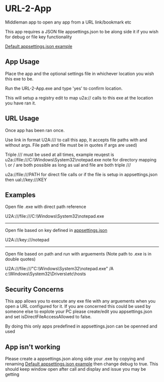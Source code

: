 # URL-2-App
Middleman app to open any app from a URL link/bookmark etc

This app requires a JSON file appsettings.json to be along side it if you wish for debug or file key functionality

[Default appsettings.json example](https://github.com/Frooodle/URL-2-app/blob/main/Defaultappsettings.json)

## App Usage
Place the app and the optional settings file in whichever location you wish this exe to be. 

Run the URL-2-App.exe and type 'yes' to confirm location.

This will setup a registry edit to map u2a:// calls to this exe at the location you have ran it.

## URL Usage
Once app has been ran once.

Use link in format U2A:/// to call this app, It accepts file paths with and without args. File path and file must be in quotes if args are used)

Triple /// must be used at all times, example reuqest is u2a://file:///C:\\Windows\\System32\\notepad.exe note for directory mapping \\ or / are both possible as long as ual and file are both triple ///

u2a://file:///PATH for direct file calls or if the file is setup in appsettings.json then ual://key:///KEY


## Examples
Open file .exe with direct path reference

U2A:///file:///C:\\Windows\\System32\\notepad.exe

------
Open file based on key defined in [appsettings.json](https://github.com/Frooodle/URL-2-app/blob/main/Defaultappsettings.json)

U2A:///key:///notepad

------
Open file based on path and run with arguements (Note path to .exe is in double quotes)

U2A:///file:///"C:\\Windows\\System32\\notepad.exe" /A c:\Windows\System32\Drivers\etc\hosts

## Security Concerns
This app allows you to execute any exe file with any arguements when you open a URL configured for it. If you are concerned this could be used by someone else to explote your PC please create/edit you appsettings.json and set isDirectFileAccessAllowed to false.

By doing this only apps predefined in appsettings.json can be openned and used

## App isn't working
Please create a appsettings.json along side your .exe by copying and renaming [Default appsettings.json example](https://github.com/Frooodle/URL-2-app/blob/main/Defaultappsettings.json) then change debug to true. This should keep window open after call and display and issue you may be getting 
